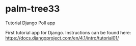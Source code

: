 # palm-tree33
Tutorial Django Poll app

First tutorial app for Django. Instructions can be found here: https://docs.djangoproject.com/en/4.1/intro/tutorial01/

